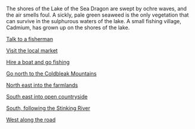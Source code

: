The shores of the Lake of the Sea Dragon are swept by ochre
waves, and the air smells foul. A sickly, pale green seaweed is the
only vegetation that can survive in the sulphurous waters of the
lake. A small fishing village, Cadmium, has grown up on the
shores of the lake.

[Talk to a fisherman](382)

[Visit the local market](292)

[Hire a boat and go fishing](203)

[Go north to the Coldbleak Mountains](474)

[North east into the farmlands](548)

[South east into open countryside](278)

[South, following the Stinking River](576)

[West along the road](387)
